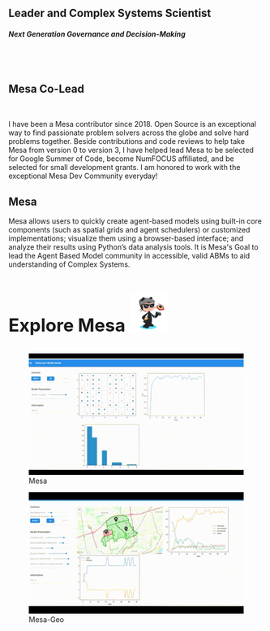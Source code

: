<link rel="stylesheet" href="style.css" />

## Leader and Complex Systems Scientist
##### Next Generation Governance and Decision-Making
<br>

<br>
<h2 style="text-align: left;">Mesa Co-Lead </h2>
<br>

<p style="text-align: left;">
I have been a Mesa contributor since 2018. Open Source is an exceptional way to find passionate problem solvers across the globe and solve hard problems together. Beside contributions and code reviews to help take Mesa from version 0 to version 3, I have helped lead Mesa to be selected for Google Summer of Code, become NumFOCUS affiliated, and be selected for small development grants. I am honored to work with the exceptional Mesa Dev Community everyday!   
</p>


<h2 style="text-align: left;">Mesa
    
</h2>
<p>
Mesa allows users to quickly create agent-based models using built-in core components (such as spatial grids and agent schedulers) or customized implementations; visualize them using a browser-based interface; and analyze their results using Python’s data analysis tools. It is Mesa's Goal to lead the Agent Based Model community in accessible, valid ABMs to aid understanding of Complex Systems. 
</p>
<h3 style="font-size: 2.50em;"> Explore Mesa <a href="https://github.com/projectmesa" target="_blank">
    <img src="images/octocat.png" alt="GitHub" style="width: 75px; height: 75px;"></a> </h3> 
<div class="link-container">
    <!-- Mesa GIF -->
    <figure>
        <a href="https://mesa.readthedocs.io" target="_blank">
            <img src="images/Mesa.gif" alt="Mesa Library" />
        </a>
        <figcaption>Mesa</figcaption>
    </figure>
</div>
<div class="link-container">
    <!-- Mesa-Geo GIF -->
    <figure>
        <a href="https://mesa-geo.readthedocs.io" target="_blank">
            <img src="images/Mesa_Geo.gif" alt="Mesa-Geo Library" />
        </a>
        <figcaption>Mesa-Geo</figcaption>
    </figure>
</div>
